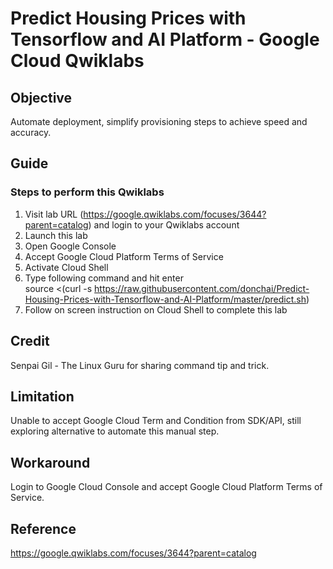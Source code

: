 # Predict Housing Prices with Tensorflow and AI Platform - Google Cloud Qwiklabs

## Objective

Automate deployment, simplify provisioning steps to achieve speed and accuracy.

## Guide

### Steps to perform this Qwiklabs
1. Visit lab URL (https://google.qwiklabs.com/focuses/3644?parent=catalog) and login to your Qwiklabs account
2. Launch this lab
3. Open Google Console
4. Accept Google Cloud Platform Terms of Service
5. Activate Cloud Shell
6. Type following command and hit enter  
source <(curl -s https://raw.githubusercontent.com/donchai/Predict-Housing-Prices-with-Tensorflow-and-AI-Platform/master/predict.sh)
7. Follow on screen instruction on Cloud Shell to complete this lab

## Credit
Senpai Gil - The Linux Guru for sharing command tip and trick.

## Limitation

Unable to accept Google Cloud Term and Condition from SDK/API, still exploring alternative to automate this manual step.

## Workaround

Login to Google Cloud Console and accept Google Cloud Platform Terms of Service.

## Reference 

https://google.qwiklabs.com/focuses/3644?parent=catalog
